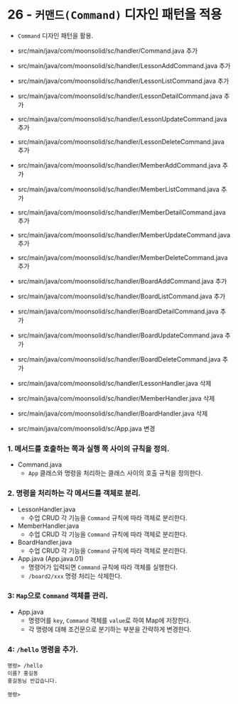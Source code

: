 # 26 - `커맨드(Command)` 디자인 패턴을 적용

- `Command` 디자인 패턴을 활용.

- src/main/java/com/moonsolid/sc/handler/Command.java 추가
- src/main/java/com/moonsolid/sc/handler/LessonAddCommand.java 추가
- src/main/java/com/moonsolid/sc/handler/LessonListCommand.java 추가
- src/main/java/com/moonsolid/sc/handler/LessonDetailCommand.java 추가
- src/main/java/com/moonsolid/sc/handler/LessonUpdateCommand.java 추가
- src/main/java/com/moonsolid/sc/handler/LessonDeleteCommand.java 추가
- src/main/java/com/moonsolid/sc/handler/MemberAddCommand.java 추가
- src/main/java/com/moonsolid/sc/handler/MemberListCommand.java 추가
- src/main/java/com/moonsolid/sc/handler/MemberDetailCommand.java 추가
- src/main/java/com/moonsolid/sc/handler/MemberUpdateCommand.java 추가
- src/main/java/com/moonsolid/sc/handler/MemberDeleteCommand.java 추가
- src/main/java/com/moonsolid/sc/handler/BoardAddCommand.java 추가
- src/main/java/com/moonsolid/sc/handler/BoardListCommand.java 추가
- src/main/java/com/moonsolid/sc/handler/BoardDetailCommand.java 추가
- src/main/java/com/moonsolid/sc/handler/BoardUpdateCommand.java 추가
- src/main/java/com/moonsolid/sc/handler/BoardDeleteCommand.java 추가
- src/main/java/com/moonsolid/sc/handler/LessonHandler.java 삭제
- src/main/java/com/moonsolid/sc/handler/MemberHandler.java 삭제
- src/main/java/com/moonsolid/sc/handler/BoardHandler.java 삭제
- src/main/java/com/moonsolid/sc/App.java 변경

### 1. 메서드를 호출하는 쪽과 실행 쪽 사이의 규칙을 정의.

- Command.java
    - `App` 클래스와 명령을 처리하는 클래스 사이의 호출 규칙을 정의한다.

### 2. 명령을 처리하는 각 메서드를 객체로 분리.

- LessonHandler.java
    - 수업 CRUD 각 기능을 `Command` 규칙에 따라 객체로 분리한다.
- MemberHandler.java
    - 수업 CRUD 각 기능을 `Command` 규칙에 따라 객체로 분리한다.
- BoardHandler.java
    - 수업 CRUD 각 기능을 `Command` 규칙에 따라 객체로 분리한다.
- App.java (App.java.01)
    - 명령어가 입력되면 `Command` 규칙에 따라 객체를 실행한다.
    - `/board2/xxx` 명령 처리는 삭제한다.

###  3: `Map`으로 `Command` 객체를 관리.

- App.java
    - 명령어를 `key`, `Command` 객체를 `value`로 하여 Map에 저장한다.
    - 각 명령에 대해 조건문으로 분기하는 부분을 간략하게 변경한다.

###  4: `/hello` 명령을 추가.

```
명령> /hello
이름? 홍길동
홍길동님 반갑습니다.

명령>
```

### 
